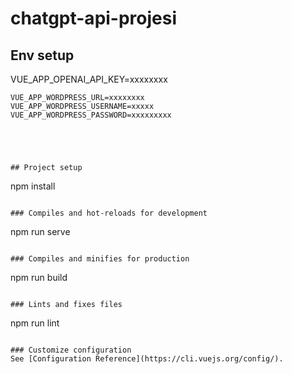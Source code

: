 # chatgpt-api-projesi

## Env setup
VUE_APP_OPENAI_API_KEY=xxxxxxxx
```
VUE_APP_WORDPRESS_URL=xxxxxxxx
VUE_APP_WORDPRESS_USERNAME=xxxxx
VUE_APP_WORDPRESS_PASSWORD=xxxxxxxxx





## Project setup
```
npm install
```

### Compiles and hot-reloads for development
```
npm run serve
```

### Compiles and minifies for production
```
npm run build
```

### Lints and fixes files
```
npm run lint
```

### Customize configuration
See [Configuration Reference](https://cli.vuejs.org/config/).

